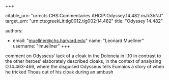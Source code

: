 +++


citable_urn: "urn:cts:CHS:Commentaries.AHCIP:Odyssey.14.482.mJk3hNJ"
target_urn: "urn:cts:greekLit:tlg0012.tlg002:14.482"
title: "Odyssey 14.482"

authors:
- email: "muellner@chs.harvard.edu"
  name: "Leonard Muellner"
  username: "lmuellner"
+++

<p>comment on Odysseus’ lack of a cloak in the Doloneia in I.10 in contrast to the other heroes’ elaborately described cloaks, in the context of analyzing O.14.463-466, where the disguised Odysseus tells Eumaios a story of when he tricked Thoas out of his cloak during an ambush</p>
